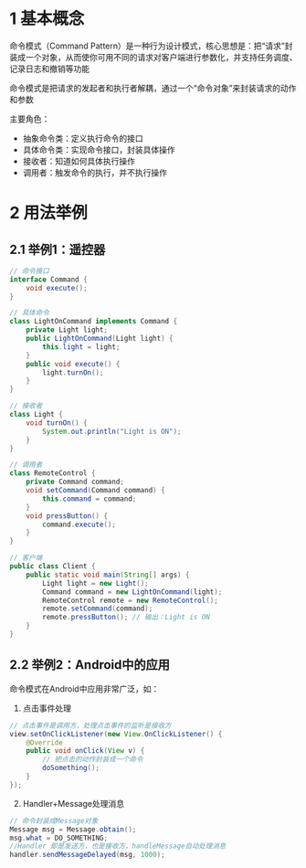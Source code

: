 # 1 基本概念  

命令模式（Command Pattern）是一种行为设计模式，核心思想是：把“请求”封装成一个对象，从而使你可用不同的请求对客户端进行参数化，并支持任务调度、记录日志和撤销等功能  

命令模式是把请求的发起者和执行者解耦，通过一个“命令对象”来封装请求的动作和参数  

主要角色：  
- 抽象命令类：定义执行命令的接口  
- 具体命令类：实现命令接口，封装具体操作  
- 接收者：知道如何具体执行操作  
- 调用者：触发命令的执行，并不执行操作  

# 2 用法举例  

## 2.1 举例1：遥控器  

```java
// 命令接口
interface Command {
    void execute();
}

// 具体命令
class LightOnCommand implements Command {
    private Light light;
    public LightOnCommand(Light light) {
        this.light = light;
    }
    public void execute() {
        light.turnOn();
    }
}

// 接收者
class Light {
    void turnOn() {
        System.out.println("Light is ON");
    }
}

// 调用者
class RemoteControl {
    private Command command;
    void setCommand(Command command) {
        this.command = command;
    }
    void pressButton() {
        command.execute();
    }
}

// 客户端
public class Client {
    public static void main(String[] args) {
        Light light = new Light();
        Command command = new LightOnCommand(light);
        RemoteControl remote = new RemoteControl();
        remote.setCommand(command);
        remote.pressButton(); // 输出：Light is ON
    }
}
```

## 2.2 举例2：Android中的应用  

命令模式在Android中应用非常广泛，如：

1. 点击事件处理  
```java
// 点击事件是调用方，处理点击事件的监听是接收方
view.setOnClickListener(new View.OnClickListener() {
    @Override
    public void onClick(View v) {
        // 把点击的动作封装成一个命令
        doSomething();
    }
});

```

2. Handler+Message处理消息  
```java
// 命令封装成Message对象
Message msg = Message.obtain();
msg.what = DO_SOMETHING;
//Handler 即是发送方，也是接收方，handleMessage自动处理消息
handler.sendMessageDelayed(msg, 1000);
```